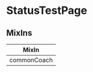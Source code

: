 # StatusTestPage

## MixIns

<!-- @vuese:StatusTestPage:mixIns:start -->
|MixIn|
|---|
|commonCoach|

<!-- @vuese:StatusTestPage:mixIns:end -->
